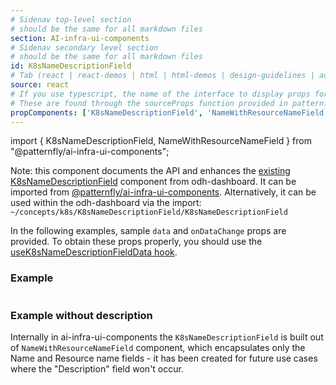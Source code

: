 ```yaml
---
# Sidenav top-level section
# should be the same for all markdown files
section: AI-infra-ui-components
# Sidenav secondary level section
# should be the same for all markdown files
id: K8sNameDescriptionField
# Tab (react | react-demos | html | html-demos | design-guidelines | accessibility)
source: react
# If you use typescript, the name of the interface to display props for
# These are found through the sourceProps function provided in patternfly-docs.source.js
propComponents: ['K8sNameDescriptionField', 'NameWithResourceNameField']
---
```


import { K8sNameDescriptionField, NameWithResourceNameField } from "@patternfly/ai-infra-ui-components";

Note: this component documents the API and enhances the [existing K8sNameDescriptionField](https://github.com/opendatahub-io/odh-dashboard/blob/main/frontend/src/concepts/k8s/K8sNameDescriptionField/K8sNameDescriptionField.tsx) component from odh-dashboard. It can be imported from [@patternfly/ai-infra-ui-components](https://www.npmjs.com/package/@patternfly/AI-infra-ui-components). Alternatively, it can be used within the odh-dashboard via the import: `~/concepts/k8s/K8sNameDescriptionField/K8sNameDescriptionField`

In the following examples, sample `data` and `onDataChange` props are provided. To obtain these props properly, you should use the [useK8sNameDescriptionFieldData hook](https://github.com/opendatahub-io/odh-dashboard/blob/main/frontend/src/concepts/k8s/K8sNameDescriptionField/K8sNameDescriptionField.tsx#L23).

### Example

```js file="./K8sNameDescriptionFieldBasic.tsx"

```

### Example without description

Internally in ai-infra-ui-components the `K8sNameDescriptionField` is built out of `NameWithResourceNameField` component, which encapsulates only the Name and Resource name fields - it has been created for future use cases where the "Description" field won't occur.

```js file="./NameWithResourceNameFieldBasic.tsx"

```
